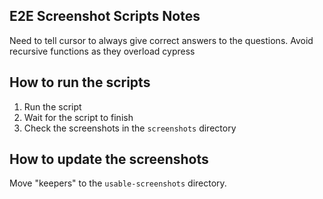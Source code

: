 ## E2E Screenshot Scripts Notes
Need to tell cursor to always give correct answers to the questions.
Avoid recursive functions as they overload cypress

## How to run the scripts

1. Run the script
2. Wait for the script to finish
3. Check the screenshots in the  `screenshots` directory

## How to update the screenshots
Move "keepers" to the `usable-screenshots` directory.   
